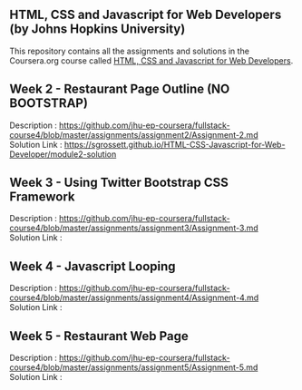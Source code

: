 ## HTML, CSS and Javascript for Web Developers (by Johns Hopkins University)

This repository contains all the assignments and solutions in the Coursera.org course called [HTML, CSS and Javascript for Web Developers](https://www.coursera.org/learn/html-css-javascript-for-web-developers).

Week 2 - Restaurant Page Outline (NO BOOTSTRAP)
------------------------------------------------------------
Description   : https://github.com/jhu-ep-coursera/fullstack-course4/blob/master/assignments/assignment2/Assignment-2.md  
Solution Link : https://sgrossett.github.io/HTML-CSS-Javascript-for-Web-Developer/module2-solution

Week 3 - Using Twitter Bootstrap CSS Framework
------------------------------------------------------------
Description   : https://github.com/jhu-ep-coursera/fullstack-course4/blob/master/assignments/assignment3/Assignment-3.md  
Solution Link :

Week 4 - Javascript Looping
------------------------------------------------------------
Description   : https://github.com/jhu-ep-coursera/fullstack-course4/blob/master/assignments/assignment4/Assignment-4.md  
Solution Link :

Week 5 - Restaurant Web Page
------------------------------------------------------------
Description   : https://github.com/jhu-ep-coursera/fullstack-course4/blob/master/assignments/assignment5/Assignment-5.md  
Solution Link :
